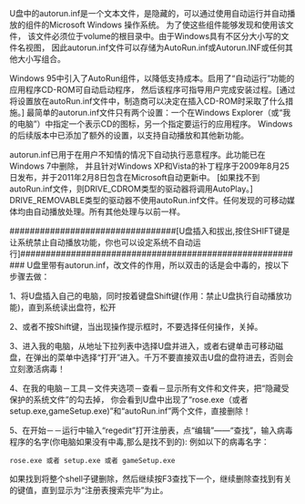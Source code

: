 U盘中的autorun.inf是一个文本文件，是隐藏的，可以通过使用自动运行并自动播放的组件的Microsoft Windows 操作系统。
为了使这些组件能够发现和使用该文件，
该文件必须位于volume的根目录中。由于Windows具有不区分大小写的文件名视图，
因此autorun.inf文件可以存储为AutoRun.inf或Autorun.INF或任何其他大小写组合。

Windows 95中引入了AutoRun组件，以降低支持成本。启用了“自动运行”功能的应用程序CD-ROM可自动启动程序，
然后该程序可指导用户完成安装过程。[通过将设置放在autoRun.inf文件中，制造商可以决定在插入CD-ROM时采取了什么措施。]
最简单的autorun.inf文件只有两个设置：一个在Windows Explorer（或“我的电脑”）中指定一个表示CD的图标，另一个指定要运行的应用程序。
Windows的后续版本中已添加了额外的设置，以支持自动播放和其他新功能。

autorun.inf已用于在用户不知情的情况下自动执行恶意程序。此功能已在Windows 7中删除，
并且针对Windows XP和Vista的补丁程序于2009年8月25日发布，并于2011年2月8日包含在Microsoft自动更新中。
[如果找不到autoRun.inf文件，则DRIVE_CDROM类型的驱动器将调用AutoPlay。]
DRIVE_REMOVABLE类型的驱动器不使用autoRun.inf文件。任何发现的可移动媒体均由自动播放处理。所有其他处理与以前一样。


#################################[U盘插入和拔出,按住SHIFT键是让系统禁止自动播放功能，你也可以设定系统不自动运行]#########################################################
U盘里带有autorun.inf，改文件的作用，所以双击的话是会中毒的，按以下步骤去做：

1、将U盘插入自己的电脑，同时按着键盘Shift键(作用：禁止U盘执行自动播放功能)，直到系统读出盘符，松开

2、或者不按Shift键，当出现操作提示框时，不要选择任何操作，关掉。

3、进入我的电脑，从地址下拉列表中选择U盘并进入，或者右键单击可移动磁盘，在弹出的菜单中选择“打开”进入。千万不要直接双击U盘的盘符进去，否则会立刻激活病毒！

4、在我的电脑－工具－文件夹选项－查看－显示所有文件和文件夹，把“隐藏受保护的系统文件”的勾去掉，
你会看到U盘中出现了“rose.exe（或者setup.exe,gameSetup.exe)”和“autoRun.inf”两个文件，直接删除！

5、在开始－－运行中输入“regedit”打开注册表，点“编辑”——“查找”，输入病毒程序的名字(你电脑如果没有中毒,那么是找不到的):
例如以下的病毒名字：
```text
rose.exe 或者 setup.exe 或者 gameSetup.exe
```
如果找到将整个shell子键删除，然后继续按F3查找下一个，继续删除查找到有关的键值，直到显示为“注册表搜索完毕”为止。